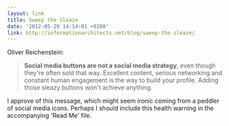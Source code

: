 ```yaml
---
layout: link
title: Sweep the Sleaze
date: '2012-05-29 14:14:01 +0100'
link: http://informationarchitects.net/blog/sweep-the-sleaze/
---
```

Oliver Reichenstein:

> **Social media buttons are not a social media strategy**, even though they're often sold that way. Excellent content, serious networking and constant human engagement is the way to build your profile. Adding those sleazy buttons won't achieve anything.

I approve of this message, which might seem ironic coming from a peddler of social media icons. Perhaps I should include this health warning in the accompanying 'Read Me' file.